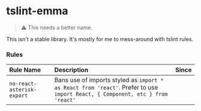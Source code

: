 # tslint-emma

> ⚠️ This needs a better name.

This isn't a stable library. It's mostly for me to mess-around with tslint rules.

### Rules

Rule Name   | Description      | Since
:-----------| :-------------- | --------
`no-react-asterisk-export` | Bans use of imports styled as `import * as React from 'react'`. Prefer to use `import React, { Component, etc } from 'react'` | |
